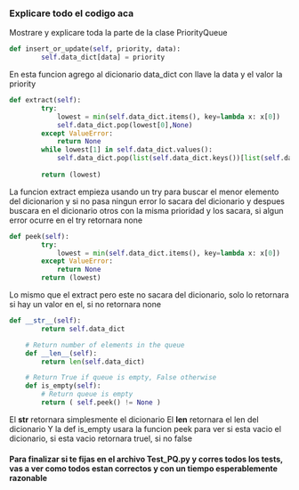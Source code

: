 ### Explicare todo el codigo aca
Mostrare y explicare toda la parte de la clase PriorityQueue

```python
def insert_or_update(self, priority, data):
        self.data_dict[data] = priority
```
En esta funcion agrego al dicionario data_dict con llave la data y el valor la priority

```python
def extract(self):
        try:
            lowest = min(self.data_dict.items(), key=lambda x: x[0]) 
            self.data_dict.pop(lowest[0],None)
        except ValueError:
            return None
        while lowest[1] in self.data_dict.values():
            self.data_dict.pop(list(self.data_dict.keys())[list(self.data_dict.values()).index(lowest[1])]) 
            
        return (lowest)
```
La funcion extract empieza usando un try para buscar el menor elemento del dicionarion y si no pasa ningun error lo sacara del dicionario y despues buscara en el dicionario otros con la misma prioridad y los sacara, si algun error ocurre en el try retornara none

```python
def peek(self):
        try:
            lowest = min(self.data_dict.items(), key=lambda x: x[0]) 
        except ValueError:
            return None
        return (lowest)
```
Lo mismo que el extract pero este no sacara del dicionario, solo lo retornara si hay un valor en el, si no retornara none

```python
def __str__(self):
        return self.data_dict

    # Return number of elements in the queue
    def __len__(self):
        return len(self.data_dict)

    # Return True if queue is empty, False otherwise
    def is_empty(self):
        # Return queue is empty
        return ( self.peek() != None )
```
El __str__ retornara simplesmente el dicionario
El __len__ retornara el len del dicionario
Y la def is_empty usara la funcion peek para ver si esta vacio el dicionario, si esta vacio retornara truel, si no false

#### Para finalizar si te fijas en el archivo Test_PQ.py y corres todos los tests, vas a ver como todos estan correctos y con un tiempo esperablemente razonable
